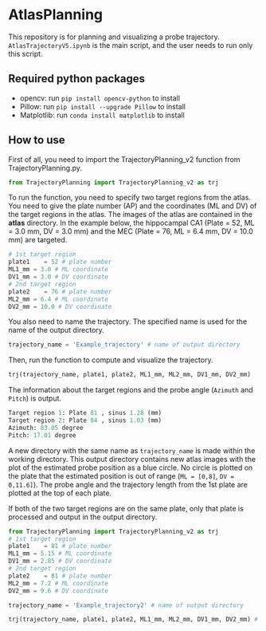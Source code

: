 # AtlasPlanning
This repository is for planning and visualizing a probe trajectory. `AtlasTrajectoryV5.ipynb` is the main script, and the user needs to run only this script.

## Required python packages
- opencv: run `pip install opencv-python` to install
- Pillow: run `pip install --upgrade Pillow` to install
- Matplotlib: run `conda install matplotlib` to install

## How to use
First of all, you need to import the TrajectoryPlanning_v2 function from TrajectoryPlanning.py.
```python
from TrajectoryPlanning import TrajectoryPlanning_v2 as trj
```
To run the function, you need to specify two target regions from the atlas. You need to give the plate number (AP) and the coordinates (ML and DV) of the target regions in the atlas. The images of the atlas are contained in the **atlas** directory.
In the example below, the hippocampal CA1 (Plate = 52, ML = 3.0 mm, DV = 3.0 mm) and the MEC (Plate = 76, ML = 6.4 mm, DV = 10.0 mm) are targeted.

```python
# 1st target region
plate1    = 52 # plate number
ML1_mm = 3.0 # ML coordinate 
DV1_mm = 3.0 # DV coordinate
# 2nd target region
plate2    = 76 # plate number 
ML2_mm = 6.4 # ML coordinate
DV2_mm = 10.0 # DV coordinate
```

You also need to name the trajectory. The specified name is used for the name of the output directory.
```python
trajectory_name = 'Example_trajectory' # name of output directory
```

Then, run the function to compute and visualize the trajectory.
```python
trj(trajectory_name, plate1, plate2, ML1_mm, ML2_mm, DV1_mm, DV2_mm)
```

The information about the target regions and the probe angle (`Azimuth` and `Pitch`) is output. 
```python
Target region 1: Plate 81 , sinus 1.28 (mm)
Target region 2: Plate 84 , sinus 1.03 (mm)
Azimuth: 83.05 degree
Pitch: 17.01 degree
```

A new directory with the same name as `trajectory_name` is made within the working directory. This output directory contains new atlas images with the plot of the estimated probe position as a blue circle. No circle is plotted on the plate that the estimated position is out of range (`ML = [0,8]`, `DV = 0,11.6]`). The probe angle and the trajectory length from the 1st plate are plotted at the top of each plate.

If both of the two target regions are on the same plate, only that plate is processed and output in the output directory.

```python
from TrajectoryPlanning import TrajectoryPlanning_v2 as trj
# 1st target region
plate1    = 81 # plate number
ML1_mm = 5.15 # ML coordinate 
DV1_mm = 2.85 # DV coordinate
# 2nd target region
plate2    = 81 # plate number 
ML2_mm = 7.2 # ML coordinate
DV2_mm = 9.6 # DV coordinate

trajectory_name = 'Example_trajectory2' # name of output directory

trj(trajectory_name, plate1, plate2, ML1_mm, ML2_mm, DV1_mm, DV2_mm) # run the function
```
